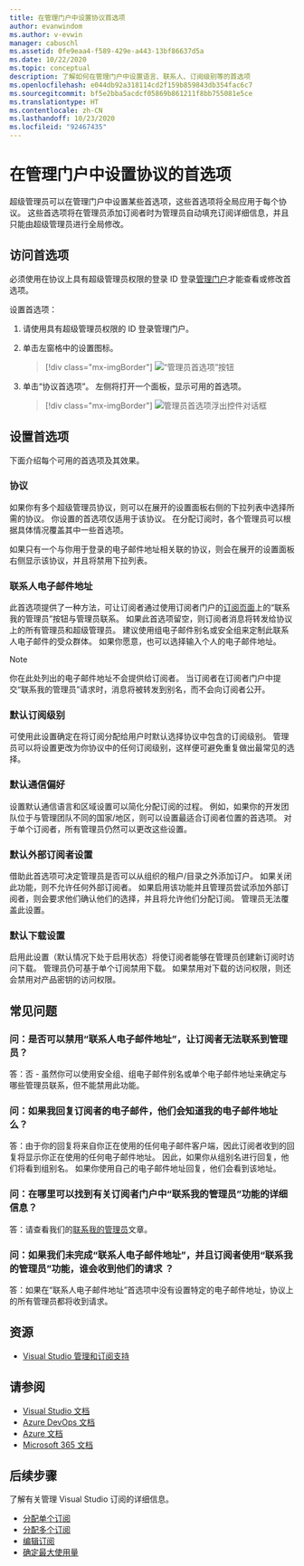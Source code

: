 ```yaml
---
title: 在管理门户中设置协议首选项
author: evanwindom
ms.author: v-evwin
manager: cabuschl
ms.assetid: 0fe9eaa4-f589-429e-a443-13bf86637d5a
ms.date: 10/22/2020
ms.topic: conceptual
description: 了解如何在管理门户中设置语言、联系人、订阅级别等的首选项
ms.openlocfilehash: e044db92a318114cd2f159b859843db354fac6c7
ms.sourcegitcommit: bf5e2bba5acdcf05869b861211f8bb755081e5ce
ms.translationtype: HT
ms.contentlocale: zh-CN
ms.lasthandoff: 10/23/2020
ms.locfileid: "92467435"
---
```

# <a name="set-preferences-for-your-agreements-in-the-administration-portal"></a>在管理门户中设置协议的首选项
超级管理员可以在管理门户中设置某些首选项，这些首选项将全局应用于每个协议。  这些首选项将在管理员添加订阅者时为管理员自动填充订阅详细信息，并且只能由超级管理员进行全局修改。  

## <a name="access-preferences"></a>访问首选项
必须使用在协议上具有超级管理员权限的登录 ID 登录[管理门户](https://manage.visualstudio.com)才能查看或修改首选项。  

设置首选项：
1. 请使用具有超级管理员权限的 ID 登录管理门户。
2. 单击左窗格中的设置图标。
   > [!div class="mx-imgBorder"]
   > ![“管理员首选项”按钮](_img/admin-prefs/admin-prefs-button.png "依次单击“管理管理员”和“协议首选项”以显示首选项")

3. 单击“协议首选项”。
左侧将打开一个面板，显示可用的首选项。 

   > [!div class="mx-imgBorder"]
   > ![管理员首选项浮出控件对话框](_img/admin-prefs/admin-prefs-flyout.png "设置首选项，然后单击“保存”")

## <a name="set-your-preferences"></a>设置首选项
下面介绍每个可用的首选项及其效果。 

### <a name="agreement"></a>协议
如果你有多个超级管理员协议，则可以在展开的设置面板右侧的下拉列表中选择所需的协议。  你设置的首选项仅适用于该协议。  在分配订阅时，各个管理员可以根据具体情况覆盖其中一些首选项。 

如果只有一个与你用于登录的电子邮件地址相关联的协议，则会在展开的设置面板右侧显示该协议，并且将禁用下拉列表。 

### <a name="contact-email-address"></a>联系人电子邮件地址
此首选项提供了一种方法，可让订阅者通过使用订阅者门户的[订阅页面](https://my.visualstudio.com/subscriptions)上的“联系我的管理员”按钮与管理员联系。  如果此首选项留空，则订阅者消息将转发给协议上的所有管理员和超级管理员。  建议使用组电子邮件别名或安全组来定制此联系人电子邮件的受众群体。 如果你愿意，也可以选择输入个人的电子邮件地址。

> [!NOTE]
> 你在此处列出的电子邮件地址不会提供给订阅者。  当订阅者在订阅者门户中提交“联系我的管理员”请求时，消息将被转发到别名，而不会向订阅者公开。 

### <a name="default-subscription-level"></a>默认订阅级别
可使用此设置确定在将订阅分配给用户时默认选择协议中包含的订阅级别。  管理员可以将设置更改为你协议中的任何订阅级别，这样便可避免重复做出最常见的选择。 

### <a name="default-communication-preferences"></a>默认通信偏好
设置默认通信语言和区域设置可以简化分配订阅的过程。  例如，如果你的开发团队位于与管理团队不同的国家/地区，则可以设置最适合订阅者位置的首选项。 对于单个订阅者，所有管理员仍然可以更改这些设置。 

### <a name="default-external-subscribers-setting"></a>默认外部订阅者设置
借助此首选项可决定管理员是否可以从组织的租户/目录之外添加订户。  如果关闭此功能，则不允许任何外部订阅者。  如果启用该功能并且管理员尝试添加外部订阅者，则会要求他们确认他们的选择，并且将允许他们分配订阅。 管理员无法覆盖此设置。 

### <a name="default-downloads-setting"></a>默认下载设置
启用此设置（默认情况下处于启用状态）将使订阅者能够在管理员创建新订阅时访问下载。  管理员仍可基于单个订阅禁用下载。  如果禁用对下载的访问权限，则还会禁用对产品密钥的访问权限。  


## <a name="frequently-asked-questions"></a>常见问题
### <a name="q--can-i-disable-the-contact-email-address-so-subscribers-cannot-contact-admins"></a>问：是否可以禁用“联系人电子邮件地址”，让订阅者无法联系到管理员？
答：否 - 虽然你可以使用安全组、组电子邮件别名或单个电子邮件地址来确定与哪些管理员联系，但不能禁用此功能。

### <a name="q-if-i-answer-a-subscribers-email-will-they-have-my-email-address"></a>问：如果我回复订阅者的电子邮件，他们会知道我的电子邮件地址么？
答：由于你的回复将来自你正在使用的任何电子邮件客户端，因此订阅者收到的回复将显示你正在使用的任何电子邮件地址。  因此，如果你从组别名进行回复，他们将看到组别名。  如果你使用自己的电子邮件地址回复，他们会看到该地址。  

### <a name="q-where-can-i-find-out-more-about-the-contact-my-admin-feature-in-the-subscriber-portal"></a>问：在哪里可以找到有关订阅者门户中“联系我的管理员”功能的详细信息？
答：请查看我们的[联系我的管理员](contact-my-admin.md)文章。 

### <a name="q-if-we-dont-complete-the-contact-email-address-and-a-subscriber-uses-the-contact-my-admin-feature-who-receives-their-request"></a>问：如果我们未完成“联系人电子邮件地址”，并且订阅者使用“联系我的管理员”功能，谁会收到他们的请求 ？
答：如果在“联系人电子邮件地址”首选项中没有设置特定的电子邮件地址，协议上的所有管理员都将收到请求。 

## <a name="resources"></a>资源
- [Visual Studio 管理和订阅支持](https://visualstudio.microsoft.com/support/support-overview-vs)

## <a name="see-also"></a>请参阅
- [Visual Studio 文档](/visualstudio/)
- [Azure DevOps 文档](/azure/devops/)
- [Azure 文档](/azure/)
- [Microsoft 365 文档](/microsoft-365/)

## <a name="next-steps"></a>后续步骤
了解有关管理 Visual Studio 订阅的详细信息。
- [分配单个订阅](assign-license.md)
- [分配多个订阅](assign-license-bulk.md)
- [编辑订阅](edit-license.md)
- [确定最大使用量](maximum-usage.md)